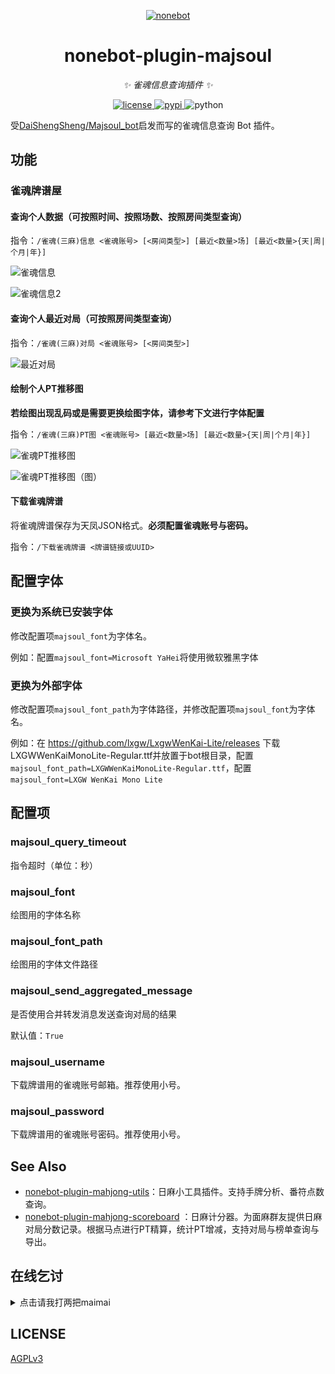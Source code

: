 <!-- markdownlint-disable MD033 MD036 MD041 -->

<p align="center">
  <a href="https://v2.nonebot.dev/"><img src="https://v2.nonebot.dev/logo.png" width="200" height="200" alt="nonebot"></a>
</p>

<div align="center">

nonebot-plugin-majsoul
============

_✨ 雀魂信息查询插件 ✨_

</div>


<p align="center">
  <a href="https://raw.githubusercontent.com/ssttkkl/nonebot-plugin-majsoul/master/LICENSE">
    <img src="https://img.shields.io/github/license/ssttkkl/nonebot-plugin-majsoul.svg" alt="license">
  </a>
  <a href="https://pypi.python.org/pypi/nonebot-plugin-majsoul">
    <img src="https://img.shields.io/pypi/v/nonebot-plugin-majsoul.svg" alt="pypi">
  </a>
  <img src="https://img.shields.io/badge/python-3.9+-blue.svg" alt="python">
</p>

受[DaiShengSheng/Majsoul_bot](https://github.com/DaiShengSheng/Majsoul_bot)启发而写的雀魂信息查询 Bot 插件。

## 功能

### 雀魂牌谱屋

#### 查询个人数据（可按照时间、按照场数、按照房间类型查询）

指令：`/雀魂(三麻)信息 <雀魂账号> [<房间类型>] [最近<数量>场] [最近<数量>{天|周|个月|年}]`

![雀魂信息](img/majsoul_info.png)

![雀魂信息2](img/majsoul_info_2.png)

#### 查询个人最近对局（可按照房间类型查询）

指令：`/雀魂(三麻)对局 <雀魂账号> [<房间类型>]`

![最近对局](img/records.png)

#### 绘制个人PT推移图

**若绘图出现乱码或是需要更换绘图字体，请参考下文进行字体配置**

指令：`/雀魂(三麻)PT图 <雀魂账号> [最近<数量>场] [最近<数量>{天|周|个月|年}]`

![雀魂PT推移图](img/pt_plot.png)

![雀魂PT推移图（图）](img/pt_plot_img.png)

#### 下载雀魂牌谱

将雀魂牌谱保存为天凤JSON格式。**必须配置雀魂账号与密码。**

指令：`/下载雀魂牌谱 <牌谱链接或UUID>`

## 配置字体

### 更换为系统已安装字体

修改配置项`majsoul_font`为字体名。

例如：配置`majsoul_font=Microsoft YaHei`将使用微软雅黑字体

### 更换为外部字体

修改配置项`majsoul_font_path`为字体路径，并修改配置项`majsoul_font`为字体名。

例如：在 https://github.com/lxgw/LxgwWenKai-Lite/releases 下载LXGWWenKaiMonoLite-Regular.ttf并放置于bot根目录，配置`majsoul_font_path=LXGWWenKaiMonoLite-Regular.ttf`，配置`majsoul_font=LXGW WenKai Mono Lite`

## 配置项

### majsoul_query_timeout

指令超时（单位：秒）

### majsoul_font

绘图用的字体名称

### majsoul_font_path

绘图用的字体文件路径

### majsoul_send_aggregated_message

是否使用合并转发消息发送查询对局的结果

默认值：`True`

### majsoul_username

下载牌谱用的雀魂账号邮箱。推荐使用小号。

### majsoul_password

下载牌谱用的雀魂账号密码。推荐使用小号。

## See Also

- [nonebot-plugin-mahjong-utils](https://github.com/ssttkkl/nonebot-plugin-mahjong-utils)：日麻小工具插件。支持手牌分析、番符点数查询。
- [nonebot-plugin-mahjong-scoreboard](https://github.com/ssttkkl/nonebot-plugin-mahjong-scoreboard)
  ：日麻计分器。为面麻群友提供日麻对局分数记录。根据马点进行PT精算，统计PT增减，支持对局与榜单查询与导出。

## 在线乞讨

<details><summary>点击请我打两把maimai</summary>

![](https://github.com/ssttkkl/ssttkkl/blob/main/afdian-ssttkkl.jfif)

</details>

## LICENSE

[AGPLv3](https://raw.githubusercontent.com/ssttkkl/nonebot-plugin-majsoul/master/LICENSE)
